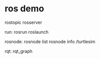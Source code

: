 # ros demo

rostopic 
rosserver

run:
  rosrun
  roslaunch

rosnode:
  rosnode list
  rosnode info /turtlesim

rqt:
  rqt_graph
